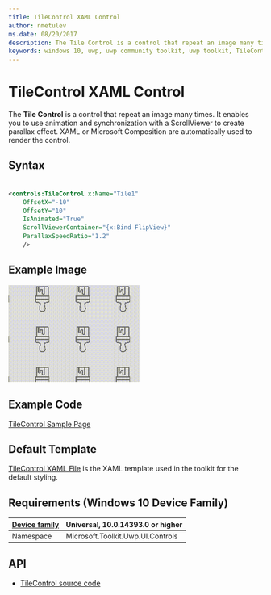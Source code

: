 ```yaml
---
title: TileControl XAML Control
author: nmetulev
ms.date: 08/20/2017
description: The Tile Control is a control that repeat an image many times.
keywords: windows 10, uwp, uwp community toolkit, uwp toolkit, TileControl, XAML Control, xaml
---
```


# TileControl XAML Control

The **Tile Control** is a control that repeat an image many times. It enables you to use animation and synchronization with a ScrollViewer to create parallax effect. XAML or Microsoft Composition are automatically used to render the control.

## Syntax

```xml

<controls:TileControl x:Name="Tile1"
	OffsetX="-10" 
	OffsetY="10"
	IsAnimated="True"
	ScrollViewerContainer="{x:Bind FlipView}"
	ParallaxSpeedRatio="1.2"
	/>

```

## Example Image

![TileControl animation](../resources/images/TileControl.gif "TileControl")

## Example Code

[TileControl Sample Page](https://github.com/Microsoft/UWPCommunityToolkit/tree/master/Microsoft.Toolkit.Uwp.SampleApp/SamplePages/TileControl)

## Default Template 

[TileControl XAML File](https://github.com/Microsoft/UWPCommunityToolkit/blob/master/Microsoft.Toolkit.Uwp.UI.Controls/TileControl/TileControl.xaml) is the XAML template used in the toolkit for the default styling.

## Requirements (Windows 10 Device Family)

| [Device family](http://go.microsoft.com/fwlink/p/?LinkID=526370) | Universal, 10.0.14393.0 or higher |
| --- | --- |
| Namespace | Microsoft.Toolkit.Uwp.UI.Controls |

## API

* [TileControl source code](https://github.com/Microsoft/UWPCommunityToolkit/tree/master/Microsoft.Toolkit.Uwp.UI.Controls/TileControl)